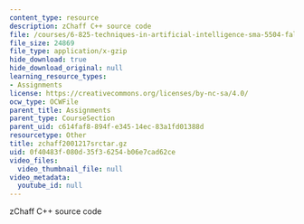 ```yaml
---
content_type: resource
description: zChaff C++ source code
file: /courses/6-825-techniques-in-artificial-intelligence-sma-5504-fall-2002/0f40483f080d35f36254b06e7cad62ce_zchaff2001217srctar.gz
file_size: 24869
file_type: application/x-gzip
hide_download: true
hide_download_original: null
learning_resource_types:
- Assignments
license: https://creativecommons.org/licenses/by-nc-sa/4.0/
ocw_type: OCWFile
parent_title: Assignments
parent_type: CourseSection
parent_uid: c614faf8-894f-e345-14ec-83a1fd01388d
resourcetype: Other
title: zchaff2001217srctar.gz
uid: 0f40483f-080d-35f3-6254-b06e7cad62ce
video_files:
  video_thumbnail_file: null
video_metadata:
  youtube_id: null
---
```

zChaff C++ source code